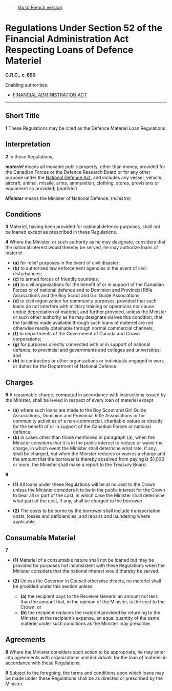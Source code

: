 > [Go to French version](/fr/Règlements/Codification%20des%20règlements%20du%20Canada/601-700/C.R.C.,%20ch.%20690.md)

# Regulations Under Section 52 of the Financial Administration Act Respecting Loans of Defence Materiel

**C.R.C., c. 690**

Enabling authorities: 
- [FINANCIAL ADMINISTRATION ACT](/en/Acts/Revised%20Statutes%20of%20Canada/F/F-11.md)

----------



## Short Title


**1** These Regulations may be cited as the Defence Materiel Loan Regulations.




## Interpretation


**2** In these Regulations,

***materiel*** means all movable public property, other than money, provided for the Canadian Forces or the Defence Research Board or for any other purpose under the [National Defence Act](/en/Acts/Revised%20Statutes%20of%20Canada/N/N-5.md), and includes any vessel, vehicle, aircraft, animal, missile, arms, ammunition, clothing, stores, provisions or equipment so provided; (*matériel*)

***Minister*** means the Minister of National Defence. (*ministre*)




## Conditions


**3** Materiel, having been provided for national defence purposes, shall not be loaned except as prescribed in these Regulations.



**4** Where the Minister, or such authority as he may designate, considers that the national interest would thereby be served, he may authorize loans of materiel
- **(a)** for relief purposes in the event of civil disaster;
- **(b)** to authorized law enforcement agencies in the event of civil disturbances;
- **(c)** to armed forces of friendly countries;
- **(d)** to civil organizations for the benefit of or in support of the Canadian Forces or of national defence and to Dominion and Provincial Rifle Associations and the Boy Scout and Girl Guide Associations;
- **(e)** to civil organization for community purposes, provided that such loans do not interfere with military training or operations nor cause undue depreciation of materiel, and further provided, unless the Minister or such other authority as he may designate waives this condition, that the facilities made available through such loans of materiel are not otherwise readily obtainable through normal commercial channels;
- **(f)** to departments of the Government of Canada and Crown corporations;
- **(g)** for purposes directly connected with or in support of national defence, to provincial and governments and colleges and universities; and
- **(h)** to contractors or other organizations or individuals engaged in work or duties for the Department of National Defence.




## Charges


**5** A reasonable charge, computed in accordance with instructions issued by the Minister, shall be levied in respect of every loan of materiel except
- **(a)** where such loans are made to the Boy Scout and Girl Guide Associations, Dominion and Provincial Rifle Associations or for community activities of a non-commercial, charitable nature or directly for the benefit of or in support of the Canadian Forces or national defence;
- **(b)** in cases other than those mentioned in paragraph (a), when the Minister considers that it is in the public interest to reduce or waive the charge, in which event the Minister shall determine what rate, if any, shall be charged, but when the Minister reduces or waives a charge and the amount that the borrower is thereby absolved from paying is $1,000 or more, the Minister shall make a report to the Treasury Board.



**6** 

- **(1)** All loans under these Regulations will be at no cost to the Crown unless the Minister considers it to be in the public interest for the Crown to bear all or part of the cost, in which case the Minister shall determine what part of the cost, if any, shall be charged to the borrower.

- **(2)** The costs to be borne by the borrower shall include transportation costs, losses and deficiencies, and repairs and laundering where applicable.




## Consumable Materiel


**7** 

- **(1)** Materiel of a consumable nature shall not be loaned but may be provided for purposes not inconsistent with these Regulations when the Minister considers that the national interest would thereby be served.

- **(2)** Unless the Governor in Council otherwise directs, no materiel shall be provided under this section unless
	- **(a)** the recipient pays to the Receiver General an amount not less than the amount that, in the opinion of the Minister, is the cost to the Crown; or
	- **(b)** the recipient replaces the materiel provided by returning to the Minister, at the recipient’s expense, an equal quantity of the same materiel under such conditions as the Minister may prescribe.




## Agreements


**8** Where the Minister considers such action to be appropriate, he may enter into agreements with organizations and individuals for the loan of materiel in accordance with these Regulations.



**9** Subject to the foregoing, the terms and conditions upon which loans may be made under these Regulations shall be as directed or prescribed by the Minister.



